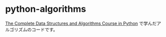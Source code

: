 # python-algorithms
[The Complete Data Structures and Algorithms Course in Python](https://www.udemy.com/course/data-structures-and-algorithms-bootcamp-in-python/)
で学んだアルゴリズムのコードです。
